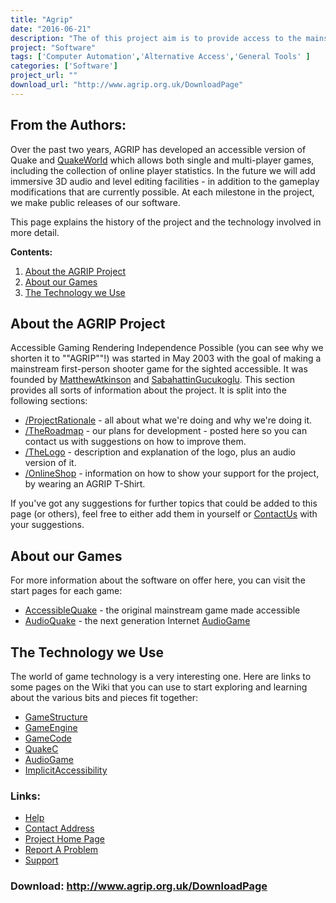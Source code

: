 ```yaml
---
title: "Agrip"
date: "2016-06-21"
description: "The of this project aim is to provide access to the mainstream gaming community not by producing specialist \"\"accessible games\"\" but by making mainstream games - and their associated extension and development tools - accessible. Downloads include an accessible version of Quake, the popular PC game."
project: "Software"
tags: ['Computer Automation','Alternative Access','General Tools' ]
categories: ['Software']
project_url: ""
download_url: "http://www.agrip.org.uk/DownloadPage"
---
```

From the Authors:
-----------------

  
Over the past two years, AGRIP has developed an accessible version of Quake and <a href="" quakeworld="">QuakeWorld</a> which allows both single and multi-player games, including the collection of online player statistics. In the future we will add immersive 3D audio and level editing facilities - in addition to the gameplay modifications that are currently possible. At each milestone in the project, we make public releases of our software.

This page explains the history of the project and the technology involved in more detail.

**Contents:**

1. <a href="" portal_factory="">About the AGRIP Project</a>
2. <a href="" portal_factory="">About our Games</a>
3. <a href="" portal_factory="">The Technology we Use</a>

About the AGRIP Project
-----------------------

Accessible Gaming Rendering Independence Possible (you can see why we shorten it to ""AGRIP""!) was started in May 2003 with the goal of making a mainstream first-person shooter game for the sighted accessible. It was founded by <a href="" matthewatkinson="">MatthewAtkinson</a> and <a href="" sabahattingucukoglu="">SabahattinGucukoglu</a>. This section provides all sorts of information about the project. It is split into the following sections:

- <a href="" projectinfosection="">/ProjectRationale</a> - all about what we're doing and why we're doing it.
- <a href="" projectinfosection="">/TheRoadmap</a> - our plans for development - posted here so you can contact us with suggestions on how to improve them.
- <a href="" projectinfosection="">/TheLogo</a> - description and explanation of the logo, plus an audio version of it.
- <a href="" projectinfosection="">/OnlineShop</a> - information on how to show your support for the project, by wearing an AGRIP T-Shirt.

If you've got any suggestions for further topics that could be added to this page (or others), feel free to either add them in yourself or <a contactus="" href="">ContactUs</a> with your suggestions.

About our Games
---------------

For more information about the software on offer here, you can visit the start pages for each game:

- <a accessiblequake="" href="">AccessibleQuake</a> - the original mainstream game made accessible
- <a audioquake="" href="">AudioQuake</a> - the next generation Internet <a audiogame="" href="">AudioGame</a>

The Technology we Use
---------------------

The world of game technology is a very interesting one. Here are links to some pages on the Wiki that you can use to start exploring and learning about the various bits and pieces fit together:

- <a gamestructure="" href="">GameStructure</a>
- <a gameengine="" href="">GameEngine</a>
- <a gamecode="" href="">GameCode</a>
- <a href="" quakec="">QuakeC</a>
- <a audiogame="" href="">AudioGame</a>
- <a href="" implicitaccessibility="">ImplicitAccessibility</a>

### Links:
- <a href="http://www.agrip.org.uk/DevelopmentSection">Help</a>
- <a href="mailto:developer@agrip.org.uk">Contact Address</a>
- <a href="http://www.agrip.org.uk/FrontPage">Project Home Page</a>
- <a href="http://www.agrip.org.uk/ContactUs">Report A Problem</a>
- <a href="http://www.agrip.org.uk/CommunityResources/MailingLists">Support</a>

### Download: http://www.agrip.org.uk/DownloadPage 